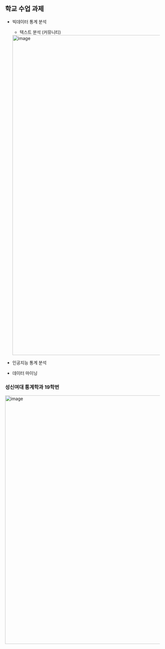 ## 학교 수업 과제 
- 빅데이터 통계 분석 
  * 텍스트 분석 (커뮤니티)
  <img width="1039" alt="image" src="https://user-images.githubusercontent.com/91936267/226153710-1ab3dd3a-fc05-4b7c-ac63-2e994dae7cd8.png">

- 인공지능 통계 분석 
- 데이터 마이닝

### 성신여대 통계학과 19학번
<img width="807" alt="image" src="https://user-images.githubusercontent.com/91936267/226153660-5dab1139-7ad7-4dd2-bd55-71d3ca0cb2d5.png">
